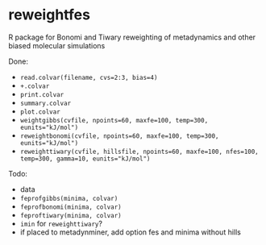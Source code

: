 # reweightfes
R package for Bonomi and Tiwary reweighting of metadynamics and other biased molecular simulations 

Done:
* `read.colvar(filename, cvs=2:3, bias=4)`
* `+.colvar`
* `print.colvar`
* `summary.colvar`
* `plot.colvar`
* `weightgibbs(cvfile, npoints=60, maxfe=100, temp=300, eunits="kJ/mol")`
* `reweightbonomi(cvfile, npoints=60, maxfe=100, temp=300, eunits="kJ/mol")`
* `reweighttiwary(cvfile, hillsfile, npoints=60, maxfe=100, nfes=100, temp=300, gamma=10, eunits="kJ/mol")`

Todo:
* data
* `feprofgibbs(minima, colvar)`
* `feprofbonomi(minima, colvar)`
* `feproftiwary(minima, colvar)`
* `imin` for `reweighttiwary`?
* if placed to metadynminer, add option fes and minima without hills


